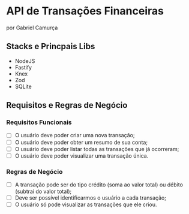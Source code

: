 # API de Transações Financeiras
por Gabriel Camurça

## Stacks e Princpais Libs
- NodeJS
- Fastify
- Knex
- Zod
- SQLite

## Requisitos e Regras de Negócio

### Requisitos Funcionais

- [ ] O usuário deve poder criar uma nova transação;
- [ ] O usuário deve poder obter um resumo de sua conta;
- [ ] O usuário deve poder listar todas as transações que já ocorreram;
- [ ] O usuário deve poder visualizar uma transação única.

### Regras de Negócio

- [ ] A transação pode ser do tipo crédito (soma ao valor total) ou débito (subtrai do valor total);
- [ ] Deve ser possível identificarmos o usuário a cada transação;
- [ ] O usuário só pode visualizar as transações que ele criou.